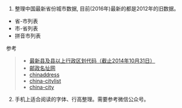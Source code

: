 1. 整理中国最新省份城市数据, 目前(2016年)最新的都是2012年的旧数据。
 - 省-市列表
 - 市-省列表
 - 拼音市列表

  参考
> - [最新县及县以上行政区划代码（截止2014年10月31日）](http://www.stats.gov.cn/tjsj/tjbz/xzqhdm/201504/t20150415_712722.html)
> - [邮政名址网](http://www.cpdc.com.cn/web/)
> - [chinaddress](https://github.com/cnluzhang/chinaddress)
> - [china-citylist](https://github.com/ewen0930/china-citylist)
> - [china-city](https://github.com/SSOOnline/china-city)

2. 手机上适合阅读的字体、行高整理。需要参考微信公众号。
